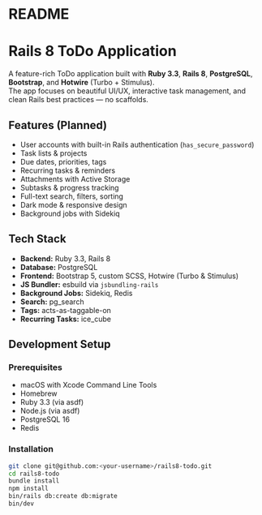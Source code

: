 # README

# Rails 8 ToDo Application

A feature-rich ToDo application built with **Ruby 3.3**, **Rails 8**, **PostgreSQL**, **Bootstrap**, and **Hotwire** (Turbo + Stimulus).  
The app focuses on beautiful UI/UX, interactive task management, and clean Rails best practices — no scaffolds.

## Features (Planned)
- User accounts with built-in Rails authentication (`has_secure_password`)
- Task lists & projects
- Due dates, priorities, tags
- Recurring tasks & reminders
- Attachments with Active Storage
- Subtasks & progress tracking
- Full-text search, filters, sorting
- Dark mode & responsive design
- Background jobs with Sidekiq

## Tech Stack
- **Backend:** Ruby 3.3, Rails 8
- **Database:** PostgreSQL
- **Frontend:** Bootstrap 5, custom SCSS, Hotwire (Turbo & Stimulus)
- **JS Bundler:** esbuild via `jsbundling-rails`
- **Background Jobs:** Sidekiq, Redis
- **Search:** pg_search
- **Tags:** acts-as-taggable-on
- **Recurring Tasks:** ice_cube

## Development Setup

### Prerequisites
- macOS with Xcode Command Line Tools
- Homebrew
- Ruby 3.3 (via asdf)
- Node.js (via asdf)
- PostgreSQL 16
- Redis

### Installation
```bash
git clone git@github.com:<your-username>/rails8-todo.git
cd rails8-todo
bundle install
npm install
bin/rails db:create db:migrate
bin/dev
